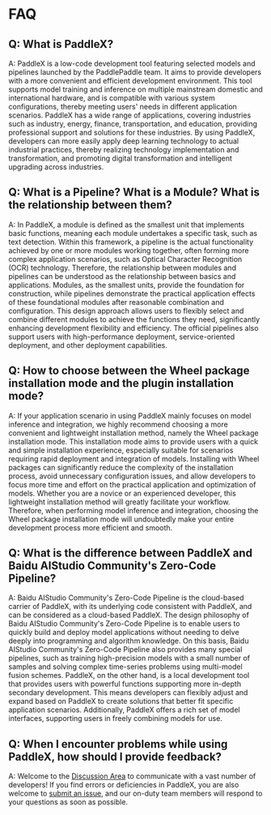 # FAQ

## Q: What is PaddleX?

A: PaddleX is a low-code development tool featuring selected models and pipelines launched by the PaddlePaddle team. It aims to provide developers with a more convenient and efficient development environment. This tool supports model training and inference on multiple mainstream domestic and international hardware, and is compatible with various system configurations, thereby meeting users' needs in different application scenarios. PaddleX has a wide range of applications, covering industries such as industry, energy, finance, transportation, and education, providing professional support and solutions for these industries. By using PaddleX, developers can more easily apply deep learning technology to actual industrial practices, thereby realizing technology implementation and transformation, and promoting digital transformation and intelligent upgrading across industries.

## Q: What is a Pipeline? What is a Module? What is the relationship between them?

A: In PaddleX, a module is defined as the smallest unit that implements basic functions, meaning each module undertakes a specific task, such as text detection. Within this framework, a pipeline is the actual functionality achieved by one or more modules working together, often forming more complex application scenarios, such as Optical Character Recognition (OCR) technology. Therefore, the relationship between modules and pipelines can be understood as the relationship between basics and applications. Modules, as the smallest units, provide the foundation for construction, while pipelines demonstrate the practical application effects of these foundational modules after reasonable combination and configuration. This design approach allows users to flexibly select and combine different modules to achieve the functions they need, significantly enhancing development flexibility and efficiency. The official pipelines also support users with high-performance deployment, service-oriented deployment, and other deployment capabilities.

## Q: How to choose between the Wheel package installation mode and the plugin installation mode?

A: If your application scenario in using PaddleX mainly focuses on model inference and integration, we highly recommend choosing a more convenient and lightweight installation method, namely the Wheel package installation mode. This installation mode aims to provide users with a quick and simple installation experience, especially suitable for scenarios requiring rapid deployment and integration of models. Installing with Wheel packages can significantly reduce the complexity of the installation process, avoid unnecessary configuration issues, and allow developers to focus more time and effort on the practical application and optimization of models. Whether you are a novice or an experienced developer, this lightweight installation method will greatly facilitate your workflow. Therefore, when performing model inference and integration, choosing the Wheel package installation mode will undoubtedly make your entire development process more efficient and smooth.

## Q: What is the difference between PaddleX and Baidu AIStudio Community's Zero-Code Pipeline?

A: Baidu AIStudio Community's Zero-Code Pipeline is the cloud-based carrier of PaddleX, with its underlying code consistent with PaddleX, and can be considered as a cloud-based PaddleX. The design philosophy of Baidu AIStudio Community's Zero-Code Pipeline is to enable users to quickly build and deploy model applications without needing to delve deeply into programming and algorithm knowledge. On this basis, Baidu AIStudio Community's Zero-Code Pipeline also provides many special pipelines, such as training high-precision models with a small number of samples and solving complex time-series problems using multi-model fusion schemes. PaddleX, on the other hand, is a local development tool that provides users with powerful functions supporting more in-depth secondary development. This means developers can flexibly adjust and expand based on PaddleX to create solutions that better fit specific application scenarios. Additionally, PaddleX offers a rich set of model interfaces, supporting users in freely combining models for use.

## Q: When I encounter problems while using PaddleX, how should I provide feedback?

A: Welcome to the [Discussion Area](https://github.com/PaddlePaddle/PaddleX/discussions) to communicate with a vast number of developers! If you find errors or deficiencies in PaddleX, you are also welcome to [submit an issue](https://github.com/PaddlePaddle/PaddleX/issues), and our on-duty team members will respond to your questions as soon as possible.
